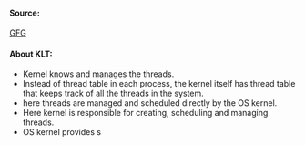 #### Source:
[GFG](https://www.geeksforgeeks.org/threads-and-its-types-in-operating-system/)


#### About KLT:

* Kernel knows and manages the threads.
* Instead of thread table in each process, the kernel itself has thread table that keeps track of all the threads in the system.
* here threads are managed and scheduled directly by the OS kernel. 
* Here kernel is responsible for creating, scheduling and managing threads.
* OS kernel provides s
